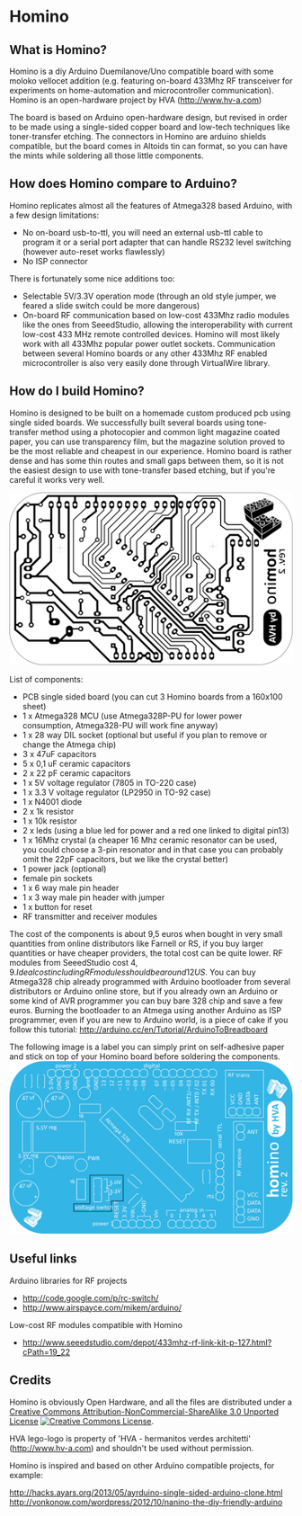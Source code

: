 Homino
======

What is Homino?
---------------

Homino is a diy Arduino Duemilanove/Uno compatible board with some moloko vellocet addition
(e.g. featuring on-board 433Mhz RF transceiver for experiments on home-automation and microcontroller communication).
Homino is an open-hardware project by HVA (http://www.hv-a.com)

The board is based on Arduino open-hardware design, but revised in order to be made using a single-sided copper board and low-tech techniques like toner-transfer etching.
The connectors in Homino are arduino shields compatible, but the board comes in Altoids tin can format, so you can have the mints while soldering all those little components.


How does Homino compare to Arduino?
-----------------------------------

Homino replicates almost all the features of Atmega328 based Arduino, with a few design limitations:

- No on-board usb-to-ttl, you will need an external usb-ttl cable to program it or a serial port adapter that can handle RS232 level switching (however auto-reset works flawlessly)
- No ISP connector

There is fortunately some nice additions too:

- Selectable 5V/3.3V operation mode (through an old style jumper, we feared a slide switch could be more dangerous)
- On-board RF communication based on low-cost 433Mhz radio modules like the ones from SeeedStudio, allowing the interoperability with current low-cost 433 MHz remote controlled devices. Homino will most likely work with all 433Mhz popular power outlet sockets.
Communication between several Homino boards or any other 433Mhz RF enabled microcontroller is also very easily done through VirtualWire library.


How do I build Homino?
----------------------

Homino is designed to be built on a homemade custom produced pcb using single sided boards.
We successfully built several boards using tone-transfer method using a photocopier and common light magazine coated paper, you can use transparency film, but the magazine solution proved to be the most reliable and cheapest in our experience.
Homino board is rather dense and has some thin routes and small gaps between them, so it is not the easiest design to use with tone-transfer based etching, but if you're careful it works very well.

![board image for tone transfer](homino_rev_2_board.png)

List of components:

- PCB single sided board (you can cut 3 Homino boards from a 160x100 sheet)
- 1 x Atmega328 MCU (use Atmega328P-PU for lower power consumption, Atmega328-PU will work fine anyway)
- 1 x 28 way DIL socket (optional but useful if you plan to remove or change the Atmega chip)
- 3 x 47uF capacitors
- 5 x 0,1 uF ceramic capacitors
- 2 x 22 pF ceramic capacitors
- 1 x 5V voltage regulator (7805 in TO-220 case)
- 1 x 3.3 V voltage regulator (LP2950 in TO-92 case)
- 1 x N4001 diode
- 2 x 1k resistor
- 1 x 10k resistor
- 2 x leds (using a blue led for power and a red one linked to digital pin13)
- 1 x 16Mhz crystal (a cheaper 16
Mhz ceramic resonator can be used, you could choose a 3-pin resonator and in that case you can probably omit the 22pF capacitors, but we like the crystal better)
- 1 power jack (optional)
- female pin sockets
- 1 x 6 way male pin header
- 1 x 3 way male pin header with jumper
- 1 x button for reset
- RF transmitter and receiver modules

The cost of the components is about 9,5 euros when bought in very small quantities from online distributors like Farnell or RS, if you buy larger quantities or have cheaper providers, the total cost can be quite lower. RF modules from SeeedStudio cost $4,9.
Ideal cost including RF modules should be around 12 US$.
You can buy Atmega328 chip already programmed with Arduino bootloader from several distributors or Arduino online store, but if you already own an Arduino or some kind of AVR programmer you can buy bare 328 chip and save a few euros. Burning the bootloader to an Atmega using another Arduino as ISP programmer, even if you are new to Arduino world, is a piece of cake if you follow this tutorial:
http://arduino.cc/en/Tutorial/ArduinoToBreadboard

The following image is a label you can simply print on self-adhesive paper and stick on top of your Homino board before soldering the components.
![board image for top label](homino_rev_2_screen.png)


Useful links
------------

Arduino libraries for RF projects
- http://code.google.com/p/rc-switch/
- http://www.airspayce.com/mikem/arduino/

Low-cost RF modules compatible with Homino
- http://www.seeedstudio.com/depot/433mhz-rf-link-kit-p-127.html?cPath=19_22

Credits
-------

Homino is obviously Open Hardware, and all the files are distributed under a
<a rel="license" href="http://creativecommons.org/licenses/by-nc-sa/3.0/">Creative Commons Attribution-NonCommercial-ShareAlike 3.0 Unported License</a>
<a rel="license" href="http://creativecommons.org/licenses/by-nc-sa/3.0/"><img alt="Creative Commons License" style="border-width:0" src="http://i.creativecommons.org/l/by-nc-sa/3.0/88x31.png" /></a>.

HVA lego-logo is property of 'HVA - hermanitos verdes architetti' (http://www.hv-a.com) and shouldn't be used without permission.


Homino is inspired and based on other Arduino compatible projects, for example:

http://hacks.ayars.org/2013/05/ayrduino-single-sided-arduino-clone.html
http://vonkonow.com/wordpress/2012/10/nanino-the-diy-friendly-arduino
